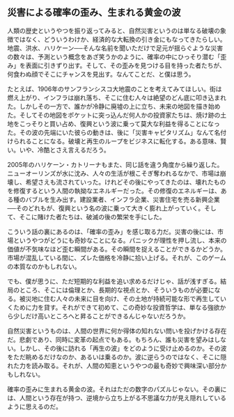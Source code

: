 ## 災害による確率の歪み、生まれる黄金の波

人類の歴史というやつを振り返ってみると、自然災害というのは単なる破壊の象徴ではなく、どういうわけか、経済的な大転換の引き金にもなってきたらしい。地震、洪水、ハリケーン──そんな名前を聞いただけで足元が揺らぐような災害の数々は、予測という概念をあざ笑うかのように、確率の中にひっそり潜む「歪み」を表面に引きずり出す。そして、その歪みを見つける目を持った者たちが、何食わぬ顔でそこにチャンスを見出す。なんてことだ、と僕は思う。

たとえば、1906年のサンフランシスコ大地震のことを考えてみてほしい。街は燃え上がり、インフラは崩れ落ち、そこに住む人々は絶望のどん底に叩き込まれた。しかしその一方で、誰かが冷静に廃墟の上に立ち、未来の地図を描き始めた。そしてその地図をポケットに突っ込んだ何人かの投資家たちは、焼け跡の土地をこっそりと買い占め、復興という波に乗って莫大な利益を得ることになった。その波の先端にいた彼らの動きは、後に「災害キャピタリズム」なんて名付けられることになる。破壊と再生のループをビジネスに転化する。ある意味、賢い。いや、冷酷とさえ言えるだろう。

2005年のハリケーン・カトリーナもまた、同じ話を違う角度から繰り返した。ニューオーリンズが水に沈み、人々の生活が根こそぎ奪われるなかで、市場は崩壊し、希望さえも流されていった。けれどその後にやってきたのは、壊れたものを修復するという人間の執拗なエネルギーだった。その修復のエネルギーは、ある種のバブルを生み出す。建設業者、インフラ企業、災害住宅を売る新興企業──そのどれもが、復興という名の波に乗って大きく膨れ上がっていく。そして、そこに賭けた者たちは、破滅の後の繁栄を手にした。

こういう話の裏にあるのは、「確率の歪み」を感じ取る力だ。災害の後には、市場というやつがどうにも奇妙なことになる。パニックが理性を押し流し、本来の価値が不気味なほど歪む瞬間がある。その瞬間を捉えることができるかどうか。市場が混乱している間に、ズレた価格を冷静に拾い上げる。それが、このゲームの本質なのかもしれない。

でも、僕が思うに、ただ短期的な利益を追い求めるだけじゃ、話が浅すぎる。結局のところ、そこには倫理とか、長期的な視点とか、そういうものが必要になる。被災地に住む人々の未来に目を向け、その土地が持続可能な形で再生していくために力を貸す。それができて初めて、この奇妙な投資哲学は、単なる強欲から少しだけ高いところへと昇ることができるんじゃないだろうか。

自然災害というものは、人間の世界に何か得体の知れない問いを投げかける存在だ。悲劇であり、同時に変革の起点でもある。もちろん、誰も災害を望みはしない。しかし、その後に訪れる「再生の波」をどのように受け止めるのか。その波をただ眺めるだけなのか、あるいは乗るのか。波に逆らうのではなく、そこに隠れた力を読み取る。それが、人間の知恵というやつの最も奇妙で興味深い部分かもしれない。

確率の歪みに生まれる黄金の波。それはただの数字のパズルじゃない。その裏には、人間という存在が持つ、逆境から立ち上がる不思議な力が見え隠れしているように思えるのだ。